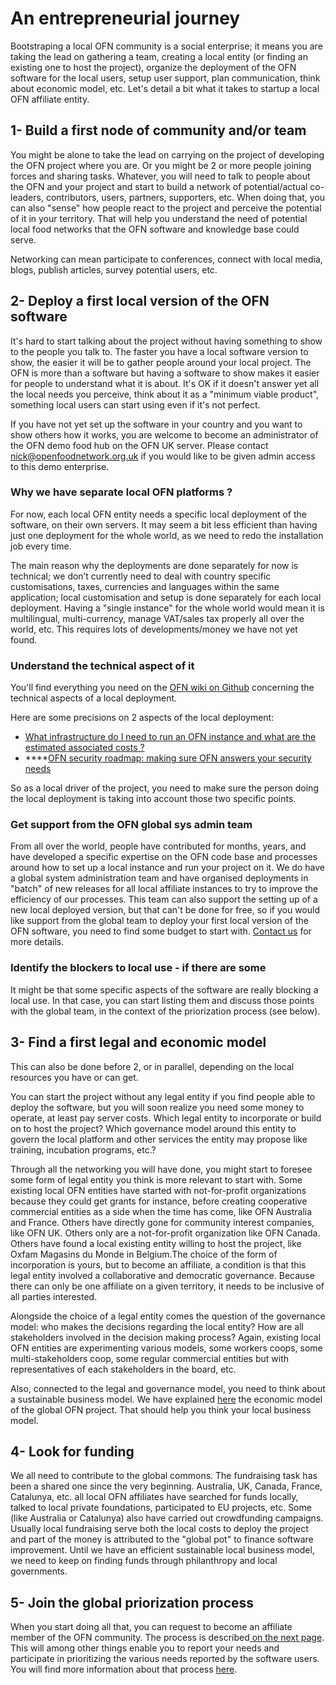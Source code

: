 # An entrepreneurial journey

Bootstraping a local OFN community is a social enterprise; it means you are taking the lead on gathering a team, creating a local entity (or finding an existing one to host the project), organize the deployment of the OFN software for the local users, setup user support, plan communication, think about economic model, etc. Let's detail a bit what it takes to startup a local OFN affiliate entity.

## 1- Build a first node of community and/or team

You might be alone to take the lead on carrying on the project of developing the OFN project where you are. Or you might be 2 or more people joining forces and sharing tasks. Whatever, you will need to talk to people about the OFN and your project and start to build a network of potential/actual co-leaders, contributors, users, partners, supporters, etc. When doing that, you can also "sense" how people react to the project and perceive the potential of it in your territory. That will help you understand the need of potential local food networks that the OFN software and knowledge base could serve.

Networking can mean participate to conferences, connect with local media, blogs, publish articles, survey potential users, etc.

## 2- Deploy a first local version of the OFN software

It's hard to start talking about the project without having something to show to the people you talk to. The faster you have a local software version to show, the easier it will be to gather people around your local project. The OFN is more than a software but having a software to show makes it easier for people to understand what it is about. It's OK if it doesn't answer yet all the local needs you perceive, think about it as a "minimum viable product", something local users can start using even if it's not perfect.

If you have not yet set up the software in your country and you want to show others how it works, you are welcome to become an administrator of the OFN demo food hub on the OFN UK server. Please contact nick@openfoodnetwork.org.uk if you would like to be given admin access to this demo enterprise.

### Why we have separate local OFN platforms ?

For now, each local OFN entity needs a specific local deployment of the software, on their own servers. It may seem a bit less efficient than having just one deployment for the whole world, as we need to redo the installation job every time.

The main reason why the deployments are done separately for now is technical; we don’t currently need to deal with country specific customisations, taxes, currencies and languages within the same application; local customisation and setup is done separately for each local deployment. Having a "single instance" for the whole world would mean it is multilingual, multi-currency, manage VAT/sales tax properly all over the world, etc. This requires lots of developments/money we have not yet found.

### Understand the technical aspect of it

You'll find everything you need on the [OFN wiki on Github](https://github.com/openfoodfoundation/openfoodnetwork/wiki) concerning the technical aspects of a local deployment.

Here are some precisions on 2 aspects of the local deployment:

* [What infrastructure do I need to run an OFN instance and what are the estimated associated costs ?](https://community.openfoodnetwork.org/t/what-infrastructure-do-i-need-to-run-an-ofn-instance-and-what-are-the-estimated-associated-costs/828)
* \*\*\*\*[OFN security roadmap: making sure OFN answers your security needs](https://community.openfoodnetwork.org/t/ofn-security-roadmap-making-sure-ofn-answers-your-security-needs/829)

So as a local driver of the project, you need to make sure the person doing the local deployment is taking into account those two specific points.

### Get support from the OFN global sys admin team

From all over the world, people have contributed for months, years, and have developed a specific expertise on the OFN code base and processes around how to set up a local instance and run your project on it. We do have a global system administration team and have organised deployments in "batch" of new releases for all local affiliate instances to try to improve the efficiency of our processes. This team can also support the setting up of a new local deployed version, but that can't be done for free, so if you would like support from the global team to deploy your first local version of the OFN software, you need to find some budget to start with. [Contact us](../contact-us.md) for more details.

### Identify the blockers to local use - if there are some

It might be that some specific aspects of the software are really blocking a local use. In that case, you can start listing them and discuss those points with the global team, in the context of the priorization process (see below).

## 3- Find a first legal and economic model

This can also be done before 2, or in parallel, depending on the local resources you have or can get.

You can start the project without any legal entity if you find people able to deploy the software, but you will soon realize you need some money to operate, at least pay server costs. Which legal entity to incorporate or build on to host the project? Which governance model around this entity to govern the local platform and other services the entity may propose like training, incubation programs, etc.?

Through all the networking you will have done, you might start to foresee some form of legal entity you think is more relevant to start with. Some existing local OFN entities have started with not-for-profit organizations because they could get grants for instance, before creating cooperative commercial entities as a side when the time has come, like OFN Australia and France. Others have directly gone for community interest companies, like OFN UK. Others only are a not-for-profit organization like OFN Canada. Others have found a local existing entity willing to host the project, like Oxfam Magasins du Monde in Belgium.The choice of the form of incorporation is yours, but to become an affiliate, a condition is that this legal entity involved a collaborative and democratic governance. Because there can only be one affiliate on a given territory, it needs to be inclusive of all parties interested.

Alongside the choice of a legal entity comes the question of the governance model: who makes the decisions regarding the local entity? How are all stakeholders involved in the decision making process? Again, existing local OFN entities are experimenting various models, some workers coops, some multi-stakeholders coop, some regular commercial entities but with representatives of each stakeholders in the board, etc.

Also, connected to the legal and governance model, you need to think about a sustainable business model. We have explained [here](../working-on-the-ofn-governance/economic-model.md) the economic model of the global OFN project. That should help you think your local business model.

## 4- Look for funding

We all need to contribute to the global commons. The fundraising task has been a shared one since the very beginning. Australia, UK, Canada, France, Catalunya, etc. all local OFN affiliates have searched for funds locally, talked to local private foundations, participated to EU projects, etc. Some (like Australia or Catalunya) also have carried out crowdfunding campaigns. Usually local fundraising serve both the local costs to deploy the project and part of the money is attributed to the "global pot" to finance software improvement. Until we have an efficient sustainable local business model, we need to keep on finding funds through philanthropy and local governments.

## 5- Join the global priorization process

When you start doing all that, you can request to become an affiliate member of the OFN community. The process is described[ on the next page](affiliation-process.md). This will among other things enable you to report your needs and participate in prioritizing the various needs reported by the software users. You will find more information about that process [here](../working-on-the-ofn-governance/how-do-we-prioritize-new-developments/).
